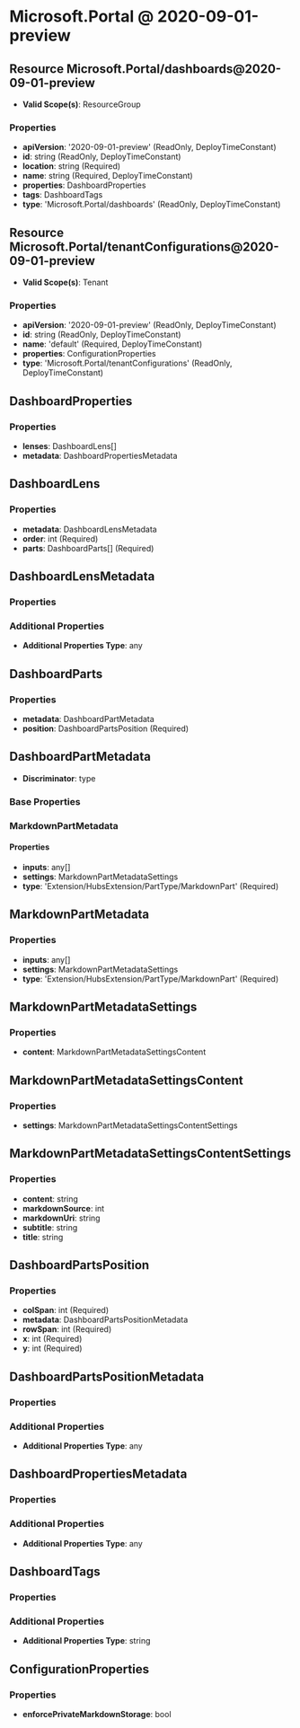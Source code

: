 # Microsoft.Portal @ 2020-09-01-preview

## Resource Microsoft.Portal/dashboards@2020-09-01-preview
* **Valid Scope(s)**: ResourceGroup
### Properties
* **apiVersion**: '2020-09-01-preview' (ReadOnly, DeployTimeConstant)
* **id**: string (ReadOnly, DeployTimeConstant)
* **location**: string (Required)
* **name**: string (Required, DeployTimeConstant)
* **properties**: DashboardProperties
* **tags**: DashboardTags
* **type**: 'Microsoft.Portal/dashboards' (ReadOnly, DeployTimeConstant)

## Resource Microsoft.Portal/tenantConfigurations@2020-09-01-preview
* **Valid Scope(s)**: Tenant
### Properties
* **apiVersion**: '2020-09-01-preview' (ReadOnly, DeployTimeConstant)
* **id**: string (ReadOnly, DeployTimeConstant)
* **name**: 'default' (Required, DeployTimeConstant)
* **properties**: ConfigurationProperties
* **type**: 'Microsoft.Portal/tenantConfigurations' (ReadOnly, DeployTimeConstant)

## DashboardProperties
### Properties
* **lenses**: DashboardLens[]
* **metadata**: DashboardPropertiesMetadata

## DashboardLens
### Properties
* **metadata**: DashboardLensMetadata
* **order**: int (Required)
* **parts**: DashboardParts[] (Required)

## DashboardLensMetadata
### Properties
### Additional Properties
* **Additional Properties Type**: any

## DashboardParts
### Properties
* **metadata**: DashboardPartMetadata
* **position**: DashboardPartsPosition (Required)

## DashboardPartMetadata
* **Discriminator**: type

### Base Properties
### MarkdownPartMetadata
#### Properties
* **inputs**: any[]
* **settings**: MarkdownPartMetadataSettings
* **type**: 'Extension/HubsExtension/PartType/MarkdownPart' (Required)


## MarkdownPartMetadata
### Properties
* **inputs**: any[]
* **settings**: MarkdownPartMetadataSettings
* **type**: 'Extension/HubsExtension/PartType/MarkdownPart' (Required)

## MarkdownPartMetadataSettings
### Properties
* **content**: MarkdownPartMetadataSettingsContent

## MarkdownPartMetadataSettingsContent
### Properties
* **settings**: MarkdownPartMetadataSettingsContentSettings

## MarkdownPartMetadataSettingsContentSettings
### Properties
* **content**: string
* **markdownSource**: int
* **markdownUri**: string
* **subtitle**: string
* **title**: string

## DashboardPartsPosition
### Properties
* **colSpan**: int (Required)
* **metadata**: DashboardPartsPositionMetadata
* **rowSpan**: int (Required)
* **x**: int (Required)
* **y**: int (Required)

## DashboardPartsPositionMetadata
### Properties
### Additional Properties
* **Additional Properties Type**: any

## DashboardPropertiesMetadata
### Properties
### Additional Properties
* **Additional Properties Type**: any

## DashboardTags
### Properties
### Additional Properties
* **Additional Properties Type**: string

## ConfigurationProperties
### Properties
* **enforcePrivateMarkdownStorage**: bool

